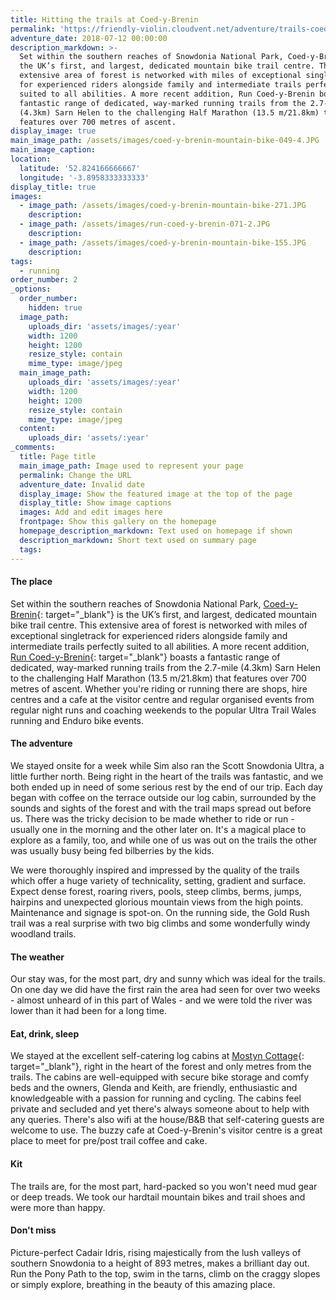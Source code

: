 ```yaml
---
title: Hitting the trails at Coed-y-Brenin
permalink: 'https://friendly-violin.cloudvent.net/adventure/trails-coedybrenin/'
adventure_date: 2018-07-12 00:00:00
description_markdown: >-
  Set within the southern reaches of Snowdonia National Park, Coed-y-Brenin is
  the UK’s first, and largest, dedicated mountain bike trail centre. This
  extensive area of forest is networked with miles of exceptional singletrack
  for experienced riders alongside family and intermediate trails perfectly
  suited to all abilities. A more recent addition, Run Coed-y-Brenin boasts a
  fantastic range of dedicated, way-marked running trails from the 2.7-mile
  (4.3km) Sarn Helen to the challenging Half Marathon (13.5 m/21.8km) that
  features over 700 metres of ascent.
display_image: true
main_image_path: /assets/images/coed-y-brenin-mountain-bike-049-4.JPG
main_image_caption:
location:
  latitude: '52.824166666667'
  longitude: '-3.8958333333333'
display_title: true
images:
  - image_path: /assets/images/coed-y-brenin-mountain-bike-271.JPG
    description:
  - image_path: /assets/images/run-coed-y-brenin-071-2.JPG
    description:
  - image_path: /assets/images/coed-y-brenin-mountain-bike-155.JPG
    description:
tags:
  - running
order_number: 2
_options:
  order_number:
    hidden: true
  image_path:
    uploads_dir: 'assets/images/:year'
    width: 1200
    height: 1200
    resize_style: contain
    mime_type: image/jpeg
  main_image_path:
    uploads_dir: 'assets/images/:year'
    width: 1200
    height: 1200
    resize_style: contain
    mime_type: image/jpeg
  content:
    uploads_dir: 'assets/:year'
_comments:
  title: Page title
  main_image_path: Image used to represent your page
  permalink: Change the URL
  adventure_date: Invalid date
  display_image: Show the featured image at the top of the page
  display_title: Show image captions
  images: Add and edit images here
  frontpage: Show this gallery on the homepage
  homepage_description_markdown: Text used on homepage if shown
  description_markdown: Short text used on summary page
  tags:
---
```


#### The place

Set within the southern reaches of Snowdonia National Park, [Coed-y-Brenin](https://www.beicsbrenin.co.uk/){: target="_blank"}&nbsp;is the UK’s first, and largest, dedicated mountain bike trail centre. This extensive area of forest is networked with miles of exceptional singletrack for experienced riders alongside family and intermediate trails perfectly suited to all abilities. A more recent addition, [Run Coed-y-Brenin](http://www.runcoedybrenin.com/){: target="_blank"}&nbsp;boasts a fantastic range of dedicated, way-marked running trails from the 2.7-mile (4.3km) Sarn Helen to the challenging Half Marathon (13.5 m/21.8km) that features over 700 metres of ascent. Whether you're riding or running there are shops, hire centres and a cafe at the visitor centre and regular organised events from regular night runs and coaching weekends to the popular Ultra Trail Wales running and Enduro bike events.

#### The adventure

We stayed onsite for a week while Sim also ran the Scott Snowdonia Ultra, a little further north. Being right in the heart of the trails was fantastic, and we both ended up in need of some serious rest by the end of our trip. Each day began with coffee on the terrace outside our log cabin, surrounded by the sounds and sights of the forest and with the trail maps spread out before us. There was the tricky decision to be made whether to ride or run - usually one in the morning and the other later on. It's a magical place to explore as a family, too, and while one of us was out on the trails the other was usually busy being fed bilberries by the kids.&nbsp;

We were thoroughly inspired and impressed by the quality of the trails which offer a huge variety of technicality, setting, gradient and surface. Expect dense forest, roaring rivers, pools, steep climbs, berms, jumps, hairpins and unexpected glorious mountain views from the high points. Maintenance and signage is spot-on. On the running side, the Gold Rush trail was a real surprise with two big climbs and some wonderfully windy woodland trails.

#### The weather

Our stay was, for the most part, dry and sunny which was ideal for the trails. On one day we did have the first rain the area had seen for over two weeks - almost unheard of in this part of Wales - and we were told the river was lower than it had been for a long time.

#### Eat, drink, sleep

We stayed at the excellent self-catering log cabins at [Mostyn Cottage](http://mostyncottage.co.uk/){: target="_blank"}, right in the heart of the forest and only metres from the trails. The cabins are well-equipped with secure bike storage and comfy beds and the owners, Glenda and Keith, are friendly, enthusiastic and knowledgeable with a passion for running and cycling. The cabins feel private and secluded and yet there's always someone about to help with any queries. There's also wifi at the house/B&B that self-catering guests are welcome to use. The buzzy cafe at Coed-y-Brenin's visitor centre is a great place to meet for pre/post trail coffee and cake.

#### Kit

The trails are, for the most part, hard-packed so you won't need mud gear or deep treads. We took our hardtail mountain bikes and trail shoes and were more than happy.

#### Don't miss

Picture-perfect Cadair Idris, rising majestically from the lush valleys of southern Snowdonia to a height of 893 metres, makes a brilliant day out. Run the Pony Path to the top, swim in the tarns, climb on the craggy slopes or simply explore, breathing in the beauty of this amazing place.